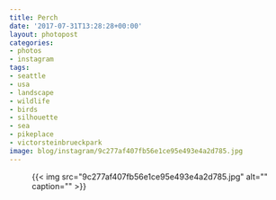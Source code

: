 ```yaml
---
title: Perch
date: '2017-07-31T13:28:28+00:00'
layout: photopost
categories:
- photos
- instagram
tags:
- seattle
- usa
- landscape
- wildlife
- birds
- silhouette
- sea
- pikeplace
- victorsteinbrueckpark
image: blog/instagram/9c277af407fb56e1ce95e493e4a2d785.jpg
---
```


<figure class="photo photo--square">
  {{< img src="9c277af407fb56e1ce95e493e4a2d785.jpg" alt="" caption="" >}}

</figure>



